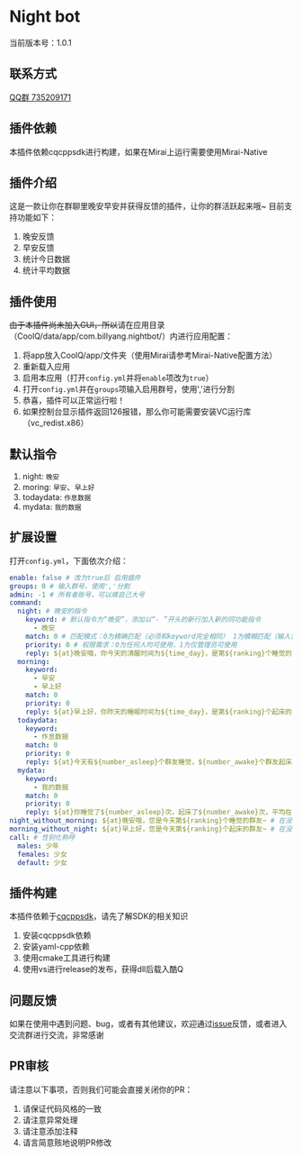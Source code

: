 # Night bot

当前版本号：1.0.1

## 联系方式
[QQ群 735209171](https://jq.qq.com/?_wv=1027&k=5cV7uEJ)  

## 插件依赖
本插件依赖cqcppsdk进行构建，如果在Mirai上运行需要使用Mirai-Native

## 插件介绍
这是一款让你在群聊里晚安早安并获得反馈的插件，让你的群活跃起来哦~
目前支持功能如下：
1. 晚安反馈
2. 早安反馈
3. 统计今日数据
4. 统计平均数据

## 插件使用
~~由于本插件尚未加入GUI，所以~~请在应用目录（CoolQ/data/app/com.billyang.nightbot/）内进行应用配置：  
1. 将app放入CoolQ/app/文件夹（使用Mirai请参考Mirai-Native配置方法）
2. 重新载入应用
3. 启用本应用（打开`config.yml`并将`enable`项改为`true`）
4. 打开`config.yml`并在`groups`项输入启用群号，使用','进行分割
5. 恭喜，插件可以正常运行啦！
6. 如果控制台显示插件返回126报错，那么你可能需要安装VC运行库（vc_redist.x86）

## 默认指令
1. night: `晚安`
2. moring: `早安`、`早上好`
3. todaydata: `作息数据`
4. mydata: `我的数据`

## 扩展设置
打开`config.yml`，下面依次介绍：
```yml
enable: false # 改为true后 启用插件
groups: 0 # 输入群号，使用','分割
admin: -1 # 所有者账号，可以填自己大号
command:
  night: # 晚安的指令
    keyword: # 默认指令为“晚安”，添加以“- ”开头的新行加入新的同功能指令
      - 晚安
    match: 0 # 匹配模式：0为精确匹配（必须和keyword完全相同） 1为模糊匹配（输入包含keyword触发）
    priority: 0 # 权限需求：0为任何人均可使用，1为仅管理员可使用
    reply: ${at}晚安哦，你今天的清醒时间为${time_day}，是第${ranking}个睡觉的${call}~ # 回复方式：${at}为at群友，${time_day}为从上次晚安到本次早安所经过时间（24小时内），${ranking}为已经晚安过的人数，${call}为性别化称呼，在后面编辑
  morning:
    keyword:
      - 早安
      - 早上好
    match: 0
    priority: 0
    reply: ${at}早上好，你昨天的睡眠时间为${time_day}，是第${ranking}个起床的${call}~ # 回复方式：与晚安指令对称
  todaydata:
    keyword:
      - 作息数据
    match: 0
    priority: 0
    reply: ${at}今天有${number_asleep}个群友睡觉，${number_awake}个群友起床。 # 回复方式：${number_asleep}为已经晚安过的人数，${number_awake}为已经早安过的人数
  mydata:
    keyword:
      - 我的数据
    match: 0
    priority: 0
    reply: ${at}你睡觉了${number_asleep}次，起床了${number_awake}次，平均在${avg_sleep}睡觉，平均在${avg_wake}起床。 # 回复方式：${number_asleep}为已经晚安过的人数，${number_awake}为已经早安过的人数，${avg_sleep}为个人平均睡觉时间，${avg_wake}为个人平均起床时间
night_without_morning: ${at}晚安哦，您是今天第${ranking}个睡觉的群友~ # 在没有早安数据时晚安的回复，此处也可使用${call}
morning_without_night: ${at}早上好，您是今天第${ranking}个起床的群友~ # 在没有晚安数据时早安的回复，此处也可使用${call}
call: # 性别化称呼
  males: 少年
  females: 少女
  default: 少女
```

## 插件构建
本插件依赖于[cqcppsdk](https://cqcppsdk.cqp.moe/)，请先了解SDK的相关知识  

1. 安装cqcppsdk依赖
2. 安装yaml-cpp依赖
3. 使用cmake工具进行构建
4. 使用vs进行release的发布，获得dll后载入酷Q

## 问题反馈
如果在使用中遇到问题、bug，或者有其他建议，欢迎通过[issue](https://github.com/BillYang2016/nightbot/issues)反馈，或者进入交流群进行交流，非常感谢  

## PR审核
请注意以下事项，否则我们可能会直接关闭你的PR：  

1. 请保证代码风格的一致
2. 请注意异常处理
3. 请注意添加注释
4. 请言简意赅地说明PR修改